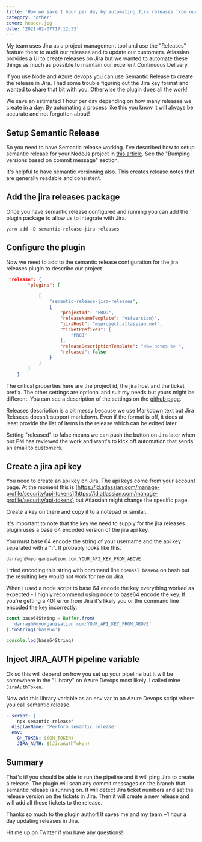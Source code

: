 ```yaml
---
title: 'How we save 1 hour per day by automating Jira releases from our Azure DevOps pipeline'
category: 'other'
cover: header.jpg
date: '2021-02-07T17:12:33'
---
```


My team uses Jira as a project management tool and use the "Releases" feature there to audit our releases and to update our customers. Atlassian provides a UI to create releases on Jira but we wanted to automate these things as much as possible to maintain our excellent Continuous Delivery.

If you use Node and Azure devops you can use Semantic Release to create the release in Jira. I had some trouble figuring out the Jira key format and wanted to share that bit with you. Otherwise the plugin does all the work!

We save an estimated 1 hour per day depending on how many releases we create in a day. By automating a process like this you know it will always be accurate and not forgotten about!

<!-- end excerpt -->

## Setup Semantic Release

So you need to have Semantic release working. I've described how to setup semantic release for your NodeJs project in [this article](https://www.darraghoriordan.com/2020/07/12/semantic-version-node-azure-devops/). See the "Bumping versions based on commit message" section.

It's helpful to have semantic versioning also. This creates release notes that are generally readable and consistent.

## Add the jira releases package

Once you have semantic release configured and running you can add the plugin package to allow us to integrate with Jira.

```shell
yarn add -D semantic-release-jira-releases
```

## Configure the plugin

Now we need to add to the semantic release configuration for the jira releases plugin to describe our project

```json
 "release": {
        "plugins": [

            [
                "semantic-release-jira-releases",
                {
                    "projectId": "PROJ",
                    "releaseNameTemplate": "v${version}",
                    "jiraHost": "myproject.atlassian.net",
                    "ticketPrefixes": [
                        "PROJ"
                    ],
                    "releaseDescriptionTemplate": "<%= notes %> ",
                    "released": false
                }
            ]
        ]
    }
```

The critical properties here are the project id, the jira host and the ticket prefix. The other settings are optional and suit my needs but yours might be different. You can see a description of the settings on the [github page](https://github.com/UpHabit/semantic-release-jira-releases).

Releases description is a bit messy because we use Markdown text but Jira Releases doesn't support markdown. Even if the format is off, it does at least provide the list of items in the release which can be edited later.

Setting "released" to false means we can push the button on Jira later when our PM has reviewed the work and want's to kick off automation that sends an email to customers.

## Create a jira api key

You need to create an api key on Jira. The api keys come from your account page. At the moment this is [https://id.atlassian.com/manage-profile/security/api-tokens](https://id.atlassian.com/manage-profile/security/api-tokens) but Atlassian might change the specific page.

Create a key on there and copy it to a notepad or similar.

It's important to note that the key we need to supply for the jira releases plugin uses a base 64 encoded version of the jira api key.

You must base 64 encode the string of your username and the api key separated with a ":". It probably looks like this.

`darragh@myorganisation.com:YOUR_API_KEY_FROM_ABOVE`

I tried encoding this string with command line `openssl base64` on bash but the resulting key would not work for me on Jira.

When I used a node script to base 64 encode the key everything worked as expected - I highly recommend using node to base64 encode the key. If you're getting a 401 error from Jira it's likely you or the command line encoded the key incorrectly.

```typescript
const base64String = Buffer.from(
  'darragh@myorganisation.com:YOUR_API_KEY_FROM_ABOVE'
).toString('base64')

console.log(base64String)
```

## Inject JIRA_AUTH pipeline variable

Ok so this will depend on how you set up your pipeline but it will be somewhere in the "Library" on Azure Devops most likely. I called mine `JiraAuthToken`.

Now add this library variable as an env var to an Azure Devops script where you call semantic release.

```yaml
- script: |
    npx semantic-release"
  displayName: 'Perform semantic release'
  env:
    GH_TOKEN: $(GH_TOKEN)
    JIRA_AUTH: $(JiraAuthToken)
```

## Summary

That's it! you should be able to run the pipeline and it will ping Jira to create a release. The plugin will scan any commit messages on the branch that semantic release is running on. It will detect Jira ticket numbers and set the release version on the tickets in Jira. Then it will create a new release and will add all those tickets to the release.

Thanks so much to the plugin author! It saves me and my team ~1 hour a day updating releases in Jira.

Hit me up on Twitter if you have any questions!
